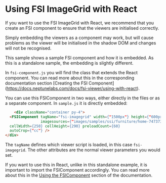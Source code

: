 # Using FSI ImageGrid with React

If you want to use the FSI ImageGrid with React, we recommend that you create an FSI component to ensure that the viewers are initialised correctly.

Simply embedding the viewers as a component may work, but will cause problems as the viewer will be initialised in the shadow DOM and changes will not be recognised.

This sample shows a sample FSI component and how it is embedded. As this is a standalone sample, the embedding is slightly different.

In `fsi-component.js` you will find the class that extends the React component. You can read more about this in the corresponding documentation section [Creating the FSI Component] (https://docs.neptunelabs.com/docs/fsi-viewer/using-with-react).

You can use this FSIComponent in two ways, either directly in the files or as a separate component.
In `sample.js` it is directly embedded:

```html
    <div className="container py-4">
  <FSIComponent tagName="fsi-imagegrid" width={"1500px"} height={"600px"}
                imagesources={"images/samples/ssi/furniture/home-7473734.jpg,images/samples/ssi/furniture/home-7531451.jpg,images/samples/ssi/furniture/home-7531461_1920.jpg, images/samples/ssi/furniture/home-7531469.jpg, images/samples/ssi/furniture/home-7567164.jpg, images/samples/ssi/furniture/interior-design-6012873.jpg, images/samples/ssi/furniture/dresser-6717656.jpg, images/samples/ssi/furniture/living-room-7225005.jpg,images/samples/ssi/furniture/living-room-7547558.jpg,images/samples/ssi/furniture/furniture-6048139.jpg"}
  cellWidth={250} cellHeight={290} preloadCount={60}
  autoCrop={"cc"} />
</div>
```

The `tagName` defines which viewer script is loaded, in this case `fsi-imagegrid`. The other attributes are the normal viewer parameters you would set.

If you want to use this in React, unlike in this standalone example, it is important to import the FSIComponent accordingly.
You can read more about this in the [Using the FSIComponent](https://docs.neptunelabs.com/docs/fsi-viewer/using-with-react#using-fsicomponent) section of the documentation.


